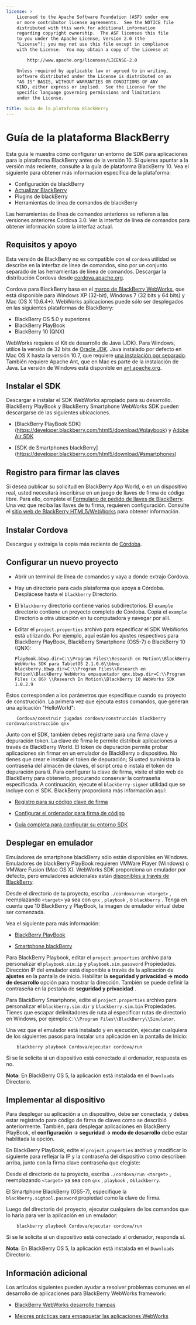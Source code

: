 ```yaml
---
license: >
    Licensed to the Apache Software Foundation (ASF) under one
    or more contributor license agreements.  See the NOTICE file
    distributed with this work for additional information
    regarding copyright ownership.  The ASF licenses this file
    to you under the Apache License, Version 2.0 (the
    "License"); you may not use this file except in compliance
    with the License.  You may obtain a copy of the License at

        http://www.apache.org/licenses/LICENSE-2.0

    Unless required by applicable law or agreed to in writing,
    software distributed under the License is distributed on an
    "AS IS" BASIS, WITHOUT WARRANTIES OR CONDITIONS OF ANY
    KIND, either express or implied.  See the License for the
    specific language governing permissions and limitations
    under the License.

title: Guía de la plataforma BlackBerry
---
```


# Guía de la plataforma BlackBerry

Esta guía le muestra cómo configurar un entorno de SDK para aplicaciones para la plataforma BlackBerry antes de la versión 10. Si quieres apuntar a la versión más reciente, consulte a la guía de plataforma BlackBerry 10. Vea el siguiente para obtener más información específica de la plataforma:

*   Configuración de blackBerry
*   [Actualizar BlackBerry](upgrading.html)
*   Plugins de blackBerry
*   Herramientas de línea de comandos de blackBerry

Las herramientas de línea de comandos anteriores se refieren a las versiones anteriores Cordova 3.0. Ver la interfaz de línea de comandos para obtener información sobre la interfaz actual.

## Requisitos y apoyo

Esta versión de BlackBerry no es compatible con el `cordova` utilidad se describe en la interfaz de línea de comandos, sino por un conjunto separado de las herramientas de línea de comandos. Descargar la distribución Cordova desde [cordova.apache.org][1].

 [1]: http://cordova.apache.org/#download

Cordova para BlackBerry basa en el [marco de BlackBerry WebWorks][2], que está disponible para Windows XP (32-bit), Windows 7 (32 bits y 64 bits) y Mac (OS X 10.6.4+). WebWorks aplicaciones puede *sólo* ser desplegados en las siguientes plataformas de BlackBerry:

 [2]: https://bdsc.webapps.blackberry.com/html5

*   BlackBerry OS 5.0 y superiores
*   BlackBerry PlayBook
*   BlackBerry 10 (QNX)

WebWorks requiere el Kit de desarrollo de Java (JDK). Para Windows, utilice la versión de 32 bits de [Oracle JDK][3]. Java instalado por defecto en Mac OS X hasta la versión 10.7, que requiere [una instalación por separado][4]. También requiere Apache Ant, que en Mac es parte de la instalación de Java. La versión de Windows está disponible en [ant.apache.org][5].

 [3]: http://www.oracle.com/technetwork/java/javase/downloads/index.html#jdk
 [4]: http://support.apple.com/kb/DL1421
 [5]: http://ant.apache.org/bindownload.cgi

## Instalar el SDK

Descargar e instalar el SDK WebWorks apropiado para su desarrollo. BlackBerry PlayBook y BlackBerry Smartphone WebWorks SDK pueden descargarse de las siguientes ubicaciones.

*   \[BlackBerry PlayBook SDK\] (https://developer.blackberry.com/html5/download/#playbook) y [Adobe Air SDK][6]

*   \[SDK de Smartphones blackBerry\] (https://developer.blackberry.com/html5/download/#smartphones)

 [6]: http://www.adobe.com/devnet/air/air-sdk-download.html

## Registro para firmar las claves

Si desea publicar su solicitud en BlackBerry App World, o en un dispositivo real, usted necesitará inscribirse en un juego de llaves de firma de código libre. Para ello, complete el [Formulario de pedido de llaves de BlackBerry][7]. Una vez que reciba las llaves de tu firma, requieren configuración. Consulte el [sitio web de BlackBerry HTML5/WebWorks][8] para obtener información.

 [7]: https://www.blackberry.com/SignedKeys
 [8]: https://developer.blackberry.com/html5/documentation/signing_setup_bb10_apps_2008396_11.html

## Instalar Cordova

Descargue y extraiga la copia más reciente de [Córdoba][1].

## Configurar un nuevo proyecto

*   Abrir un terminal de línea de comandos y vaya a donde extrajo Cordova.

*   Hay un directorio para cada plataforma que apoya a Córdoba. Desplácese hasta el `blackberry` Directorio.

*   El `blackberry` directorio contiene varios subdirectorios. El `example` directorio contiene un proyecto completo de Córdoba. Copia el `example` Directorio a otra ubicación en tu computadora y navegar por allí.

*   Editar el `project.properties` archivo para especificar el SDK WebWorks está utilizando. Por ejemplo, aquí están los ajustes respectivos para BlackBerry PlayBook, BlackBerry Smartphone (OS5-7) o BlackBerry 10 (QNX):
    
        PlayBook.bbwp.dir=C:\\Program Files\\Research en Motion\\BlackBerry WebWorks SDK para TabletOS 2.1.0.6\\bbwp blackberry.bbwp.dir=C:\\Program Files\\Research en Motion\\BlackBerry WebWorks empaquetador qnx.bbwp.dir=C:\\Program Files (x 86) \\Research In Motion\\BlackBerry 10 WebWorks SDK 1.0.2.9
        

Éstos corresponden a los parámetros que especifique cuando su proyecto de construcción. La primera vez que ejecuta estos comandos, que generan una aplicación "HelloWorld":

        Cordova/construir jugadas cordova/construcción blackberry cordova/construcción qnx
    

Junto con el SDK, también debes registrarte para una firma clave y depuración token. La clave de firma le permite distribuir aplicaciones a través de BlackBerry World. El token de depuración permite probar aplicaciones sin firmar en un emulador de BlackBerry o dispositivo. No tienes que crear e instalar el token de depuración; Si usted suministra la contraseña del almacén de claves, el script crea e instala el token de depuración para ti. Para configurar la clave de firma, visite el sitio web de BlackBerry para obtenerlo, procurando conservar la contraseña especificada. A continuación, ejecute el `blackberry-signer` utilidad que se incluye con el SDK. BlackBerry proporciona más información aquí:

*   [Registro para su código clave de firma][9]

*   [Configurar el ordenador para firma de código][10]

*   [Guía completa para configurar su entorno SDK][11]

 [9]: https://www.blackberry.com/SignedKeys/codesigning.html
 [10]: http://developer.blackberry.com/html5/documentation/set_up_for_signing.html
 [11]: http://developer.blackberry.com/native/documentation/bb10/com.qnx.doc.native_sdk.quickstart/topic/set_up_your_environment.html

## Desplegar en emulador

Emuladores de smartphone blackBerry sólo están disponibles en Windows. Emuladores de blackBerry PlayBook requieren VMWare Player (Windows) o VMWare Fusion (Mac OS X). WebWorks SDK proporciona un emulador por defecto, pero emuladores adicionales están [disponibles a través de BlackBerry][12].

 [12]: http://us.blackberry.com/developers/resources/simulators.jsp

Desde el directorio de tu proyecto, escriba `./cordova/run <target>` , reemplazando `<target>` ya sea con `qnx` , `playbook` , o `blackberry` . Tenga en cuenta que 10 BlackBerry y PlayBook, la imagen de emulador virtual debe ser comenzada.

Vea el siguiente para más información:

*   [BlackBerry PlayBook][13]

*   [Smartphone blackBerry][14]

 [13]: https://developer.blackberry.com/html5/documentation/using_the_tablet_simulator_1866980_11.html
 [14]: https://developer.blackberry.com/html5/documentation/run_your_app_on_smartphone_sim_1876976_11.html

Para BlackBerry Playbook, editar el `project.properties` archivo para personalizar el `playbook.sim.ip` y `playbook.sim.password` Propiedades. Dirección IP del emulador está disponible a través de la aplicación de **ajustes** en la pantalla de inicio. Habilitar la **seguridad y privacidad → modo de desarrollo** opción para mostrar la dirección. También se puede definir la contraseña en la pestaña de **seguridad y privacidad** .

Para BlackBerry Smartphone, edite el `project.properties` archivo para personalizar el `blackberry.sim.dir` y `blackberry.sim.bin` Propiedades. Tienes que escapar delimitadores de ruta al especificar rutas de directorio en Windows, por ejemplo:`C:\\Program
Files\\BlackBerry\\Simulator`.

Una vez que el emulador está instalado y en ejecución, ejecutar cualquiera de los siguientes pasos para instalar una aplicación en la pantalla de Inicio:

        blackberry playbook Cordova/ejecutar cordova/run
    

Si se le solicita si un dispositivo está conectado al ordenador, respuesta es no.

**Nota:** En BlackBerry OS 5, la aplicación está instalada en el `Downloads` Directorio.

## Implementar al dispositivo

Para desplegar su aplicación a un dispositivo, debe ser conectada, y debes estar registrado para código de firma de claves como se describió anteriormente. También, para desplegar aplicaciones en BlackBerry PlayBook, el **configuración → seguridad → modo de desarrollo** debe estar habilitada la opción.

En BlackBerry PlayBook, edite el `project.properties` archivo y modificar lo siguiente para reflejar la IP y la contraseña del dispositivo como describen arriba, junto con la firma clave contraseña que elegiste:

Desde el directorio de tu proyecto, escriba `./cordova/run <target>` , reemplazando `<target>` ya sea con `qnx` , `playbook` , o`blackberry`.

El Smartphone BlackBerry (OS5-7), especifique la `blackberry.sigtool.password` propiedad como la clave de firma.

Luego del directorio del proyecto, ejecutar cualquiera de los comandos que lo haría para ver la aplicación en un emulador:

        blackberry playbook Cordova/ejecutar cordova/run
    

Si se le solicita si un dispositivo está conectado al ordenador, responda sí.

**Nota:** En BlackBerry OS 5, la aplicación está instalada en el `Downloads` Directorio.

## Información adicional

Los artículos siguientes pueden ayudar a resolver problemas comunes en el desarrollo de aplicaciones para BlackBerry WebWorks framework:

*   [BlackBerry WebWorks desarrollo trampas][15]

*   [Mejores prácticas para empaquetar las aplicaciones WebWorks][16]

 [15]: http://supportforums.blackberry.com/t5/Web-and-WebWorks-Development/Common-BlackBerry-WebWorks-development-pitfalls-that-can-be/ta-p/624712
 [16]: https://bdsc.webapps.blackberrycom/html5/documentation/ww_developing/bestpractice_compiling_ww_apps_1873324_11.html